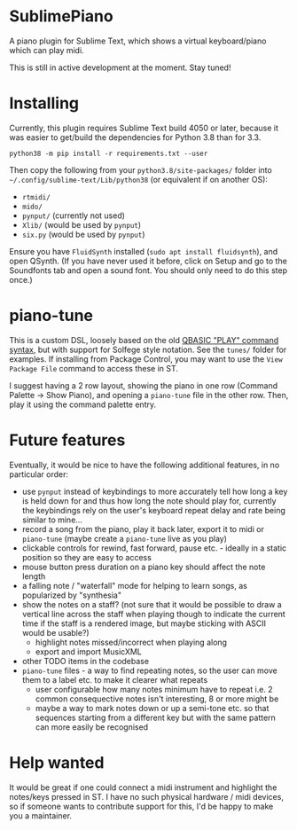 # SublimePiano

A piano plugin for Sublime Text, which shows a virtual keyboard/piano which can play midi.

This is still in active development at the moment. Stay tuned!


# Installing

Currently, this plugin requires Sublime Text build 4050 or later, because it was easier to get/build the dependencies for Python 3.8 than for 3.3.

`python38 -m pip install -r requirements.txt --user`

Then copy the following from your `python3.8/site-packages/` folder into `~/.config/sublime-text/Lib/python38` (or equivalent if on another OS):
- `rtmidi/`
- `mido/`
- `pynput/` (currently not used)
- `Xlib/` (would be used by `pynput`)
- `six.py` (would be used by `pynput`)

Ensure you have `FluidSynth` installed (`sudo apt install fluidsynth`), and open QSynth. (If you have never used it before, click on Setup and go to the Soundfonts tab and open a sound font. You should only need to do this step once.)

# piano-tune

This is a custom DSL, loosely based on the old [QBASIC "PLAY" command syntax](https://www.qbasic.net/en/reference/qb11/Statement/PLAY-006.htm), but with support for Solfege style notation.
See the `tunes/` folder for examples. If installing from Package Control, you may want to use the `View Package File` command to access these in ST.

I suggest having a 2 row layout, showing the piano in one row (Command Palette -> Show Piano), and opening a `piano-tune` file in the other row. Then, play it using the command palette entry.

# Future features

Eventually, it would be nice to have the following additional features, in no particular order:

- use `pynput` instead of keybindings to more accurately tell how long a key is held down for and thus how long the note should play for, currently the keybindings rely on the user's keyboard repeat delay and rate being similar to mine...
- record a song from the piano, play it back later, export it to midi or `piano-tune` (maybe create a `piano-tune` live as you play)
- clickable controls for rewind, fast forward, pause etc. - ideally in a static position so they are easy to access
- mouse button press duration on a piano key should affect the note length
- a falling note / "waterfall" mode for helping to learn songs, as popularized by "synthesia"
- show the notes on a staff? (not sure that it would be possible to draw a vertical line across the staff when playing though to indicate the current time if the staff is a rendered image, but maybe sticking with ASCII would be usable?)
  - highlight notes missed/incorrect when playing along
  - export and import MusicXML
- other TODO items in the codebase
- `piano-tune` files - a way to find repeating notes, so the user can move them to a label etc. to make it clearer what repeats
  - user configurable how many notes minimum have to repeat
    i.e. 2 common consequective notes isn't interesting, 8 or more might be
  - maybe a way to mark notes down or up a semi-tone etc. so that sequences starting from a different key but with the same pattern can more easily be recognised


# Help wanted

It would be great if one could connect a midi instrument and highlight the notes/keys pressed in ST. I have no such physical hardware / midi devices, so if someone wants to contribute support for this, I'd be happy to make you a maintainer.

